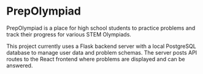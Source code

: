 # PrepOlympiad

PrepOlympiad is a place for high school students to practice problems and track their progress for various STEM Olympiads.

This project currently uses a Flask backend server with a local PostgreSQL database to manage user data and problem schemas. The server posts API routes to the React frontend where problems are displayed and can be answered. 
